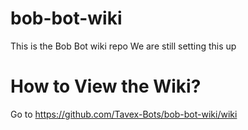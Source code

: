 # bob-bot-wiki
This is the Bob Bot wiki repo
We are still setting this up
# How to View the Wiki?
Go to https://github.com/Tavex-Bots/bob-bot-wiki/wiki
